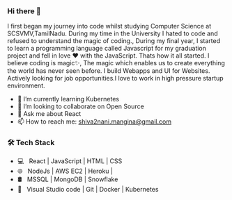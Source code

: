 ### Hi there 👋

I first began my journey into code whilst studying Computer Science at SCSVMV,TamilNadu. During my time in the University I hated to code and refused to understand the magic of coding., During my final year, I started to learn a programming language called Javascript for my graduation project and fell in love ❤️ with the JavaScript. Thats how it all started.
I believe coding is magic✨, The magic which enables us to create everything the world has never seen before.
I build Webapps and UI for Websites. Actively looking for job opportunities.I love to work in high pressure startup environment.
 
- 🌱 I’m currently learning Kubernetes
- 👯 I’m looking to collaborate on Open Source
- 💬 Ask me about React
- 📫 How to reach me: shiva2nani.mangina@gmail.com


<h3>🛠 Tech Stack</h3>

- 💻 &nbsp; React | JavaScript | HTML | CSS  
- 🌐 &nbsp; NodeJs | AWS EC2 | Heroku | 
- 🛢 &nbsp; MSSQL | MongoDB | Snowflake 
- 🔧 &nbsp; Visual Studio code | Git | Docker | Kubernetes

